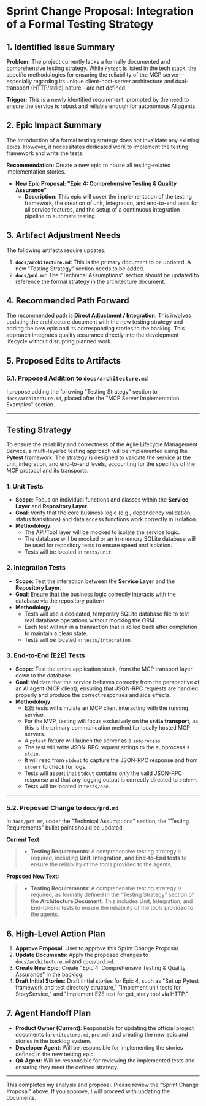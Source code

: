 # Sprint Change Proposal: Integration of a Formal Testing Strategy

## 1. Identified Issue Summary

**Problem:** The project currently lacks a formally documented and comprehensive testing strategy. While `Pytest` is listed in the tech stack, the specific methodologies for ensuring the reliability of the MCP server—especially regarding its unique client-host-server architecture and dual-transport (HTTP/stdio) nature—are not defined.

**Trigger:** This is a newly identified requirement, prompted by the need to ensure the service is robust and reliable enough for autonomous AI agents.

## 2. Epic Impact Summary

The introduction of a formal testing strategy does not invalidate any existing epics. However, it necessitates dedicated work to implement the testing framework and write the tests.

**Recommendation:** Create a new epic to house all testing-related implementation stories.

*   **New Epic Proposal: "Epic 4: Comprehensive Testing & Quality Assurance"**
    *   **Description:** This epic will cover the implementation of the testing framework, the creation of unit, integration, and end-to-end tests for all service features, and the setup of a continuous integration pipeline to automate testing.

## 3. Artifact Adjustment Needs

The following artifacts require updates:

1.  **`docs/architecture.md`**: This is the primary document to be updated. A new "Testing Strategy" section needs to be added.
2.  **`docs/prd.md`**: The "Technical Assumptions" section should be updated to reference the formal strategy in the architecture document.

## 4. Recommended Path Forward

The recommended path is **Direct Adjustment / Integration**. This involves updating the architecture document with the new testing strategy and adding the new epic and its corresponding stories to the backlog. This approach integrates quality assurance directly into the development lifecycle without disrupting planned work.

## 5. Proposed Edits to Artifacts

### 5.1. Proposed Addition to `docs/architecture.md`

I propose adding the following "Testing Strategy" section to `docs/architecture.md`, placed after the "MCP Server Implementation Examples" section.

---

## **Testing Strategy**

To ensure the reliability and correctness of the Agile Lifecycle Management Service, a multi-layered testing approach will be implemented using the **Pytest** framework. The strategy is designed to validate the service at the unit, integration, and end-to-end levels, accounting for the specifics of the MCP protocol and its transports.

### **1. Unit Tests**

*   **Scope**: Focus on individual functions and classes within the **Service Layer** and **Repository Layer**.
*   **Goal**: Verify that the core business logic (e.g., dependency validation, status transitions) and data access functions work correctly in isolation.
*   **Methodology**:
    *   The API/Tool layer will be mocked to isolate the service logic.
    *   The database will be mocked or an in-memory SQLite database will be used for repository tests to ensure speed and isolation.
    *   Tests will be located in `tests/unit`.

### **2. Integration Tests**

*   **Scope**: Test the interaction between the **Service Layer** and the **Repository Layer**.
*   **Goal**: Ensure that the business logic correctly interacts with the database via the repository pattern.
*   **Methodology**:
    *   Tests will use a dedicated, temporary SQLite database file to test real database operations without mocking the ORM.
    *   Each test will run in a transaction that is rolled back after completion to maintain a clean state.
    *   Tests will be located in `tests/integration`.

### **3. End-to-End (E2E) Tests**

*   **Scope**: Test the entire application stack, from the MCP transport layer down to the database.
*   **Goal**: Validate that the service behaves correctly from the perspective of an AI agent (MCP client), ensuring that JSON-RPC requests are handled properly and produce the correct responses and side effects.
*   **Methodology**:
    *   E2E tests will simulate an MCP client interacting with the running service.
    *   For the MVP, testing will focus exclusively on the **`stdio` transport**, as this is the primary communication method for locally hosted MCP servers.
    *   A `pytest` fixture will launch the server as a `subprocess`.
    *   The test will write JSON-RPC request strings to the subprocess's `stdin`.
    *   It will read from `stdout` to capture the JSON-RPC response and from `stderr` to check for logs.
    *   Tests will assert that `stdout` contains *only* the valid JSON-RPC response and that any logging output is correctly directed to `stderr`.
    *   Tests will be located in `tests/e2e`.

---

### 5.2. Proposed Change to `docs/prd.md`

In `docs/prd.md`, under the "Technical Assumptions" section, the "Testing Requirements" bullet point should be updated.

**Current Text:**
> * **Testing Requirements**: A comprehensive testing strategy is required, including **Unit, Integration, and End-to-End tests** to ensure the reliability of the tools provided to the agents.

**Proposed New Text:**
> * **Testing Requirements**: A comprehensive testing strategy is required, as formally defined in the "Testing Strategy" section of the **Architecture Document**. This includes Unit, Integration, and End-to-End tests to ensure the reliability of the tools provided to the agents.

## 6. High-Level Action Plan

1.  **Approve Proposal**: User to approve this Sprint Change Proposal.
2.  **Update Documents**: Apply the proposed changes to `docs/architecture.md` and `docs/prd.md`.
3.  **Create New Epic**: Create "Epic 4: Comprehensive Testing & Quality Assurance" in the backlog.
4.  **Draft Initial Stories**: Draft initial stories for Epic 4, such as "Set up Pytest framework and test directory structure," "Implement unit tests for StoryService," and "Implement E2E test for get_story tool via HTTP."

## 7. Agent Handoff Plan

*   **Product Owner (Current)**: Responsible for updating the official project documents (`architecture.md`, `prd.md`) and creating the new epic and stories in the backlog system.
*   **Developer Agent**: Will be responsible for implementing the stories defined in the new testing epic.
*   **QA Agent**: Will be responsible for reviewing the implemented tests and ensuring they meet the defined strategy.

---
This completes my analysis and proposal. Please review the "Sprint Change Proposal" above. If you approve, I will proceed with updating the documents.